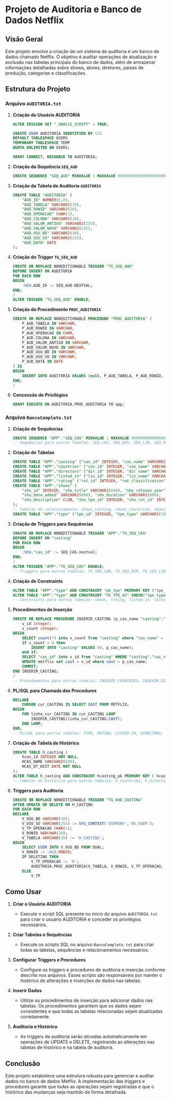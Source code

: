 # Projeto de Auditoria e Banco de Dados Netflix

## Visão Geral
Este projeto envolve a criação de um sistema de auditoria e um banco de dados chamado Netflix. O objetivo é auditar operações de atualização e exclusão nas tabelas principais do banco de dados, além de armazenar informações detalhadas sobre shows, atores, diretores, países de produção, categorias e classificações. 

## Estrutura do Projeto

### Arquivo `AUDITORIA.txt`

1. **Criação do Usuário AUDITORIA**
    ```sql
    ALTER SESSION SET "_ORACLE_SCRIPT" = TRUE;

    CREATE USER AUDITORIA IDENTIFIED BY 123
    DEFAULT TABLESPACE USERS
    TEMPORARY TABLESPACE TEMP
    QUOTA UNLIMITED ON USERS;
    
    GRANT CONNECT, RESOURCE TO AUDITORIA;
    ```

2. **Criação da Sequência `SEQ_AUD`**
    ```sql
    CREATE SEQUENCE "SEQ_AUD" MINVALUE 1 MAXVALUE 9999999999999999999999999999 INCREMENT BY 1 START WITH 1 NOCACHE NOORDER NOCYCLE NOKEEP NOSCALE GLOBAL;
    ```

3. **Criação da Tabela de Auditoria `AUDITORIA`**
    ```sql
    CREATE TABLE "AUDITORIA" (
        "AUD_ID" NUMBER(6,0), 
        "AUD_TABELA" VARCHAR2(30), 
        "AUD_ROWID" VARCHAR2(20), 
        "AUD_OPERACAO" CHAR(1), 
        "AUD_COLUNA" VARCHAR2(30), 
        "AUD_VALOR_ANTIGO" VARCHAR2(255), 
        "AUD_VALOR_NOVO" VARCHAR2(255), 
        "AUD_USU_BD" VARCHAR2(30), 
        "AUD_USU_SO" VARCHAR2(255), 
        "AUD_DATA" DATE
    );
    ```

4. **Criação do Trigger `TG_SEQ_AUD`**
    ```sql
    CREATE OR REPLACE NONEDITIONABLE TRIGGER "TG_SEQ_AUD" 
    BEFORE INSERT ON AUDITORIA
    FOR EACH ROW
    BEGIN
        :NEW.AUD_ID := SEQ_AUD.NEXTVAL;
    END;
    /
    ALTER TRIGGER "TG_SEQ_AUD" ENABLE;
    ```

5. **Criação do Procedimento `PROC_AUDITORIA`**
    ```sql
    CREATE OR REPLACE NONEDITIONABLE PROCEDURE "PROC_AUDITORIA" (
        P_AUD_TABELA IN VARCHAR,
        P_AUD_ROWID IN VARCHAR,
        P_AUD_OPERACAO IN CHAR,
        P_AUD_COLUNA IN VARCHAR,
        P_AUD_VALOR_ANTIGO IN VARCHAR,
        P_AUD_VALOR_NOVO IN VARCHAR,
        P_AUD_USU_BD IN VARCHAR, 
        P_AUD_USU_SO IN VARCHAR, 
        P_AUD_DATA IN DATE
    ) IS
    BEGIN
        INSERT INTO AUDITORIA VALUES (null, P_AUD_TABELA, P_AUD_ROWID, P_AUD_OPERACAO, P_AUD_COLUNA, P_AUD_VALOR_ANTIGO, P_AUD_VALOR_NOVO, P_AUD_USU_BD, P_AUD_USU_SO, P_AUD_DATA);
    END;
    /
    ```

6. **Concessão de Privilégios**
    ```sql
    GRANT EXECUTE ON AUDITORIA.PROC_AUDITORIA TO app;
    ```

### Arquivo `BancoCompleto.txt`

1. **Criação de Sequências**
    ```sql
    CREATE SEQUENCE "APP"."SEQ_CAS" MINVALUE 1 MAXVALUE 9999999999999999999999 INCREMENT BY 1 START WITH 1 NOCACHE NOORDER NOCYCLE NOKEEP NOSCALE GLOBAL;
    -- Sequências para outras tabelas: SEQ_COU, SEQ_DIR, SEQ_LIN, SEQ_RAT, SEQ_SHO, SEQ_TPE
    ```

2. **Criação de Tabelas**
    ```sql
    CREATE TABLE "APP"."casting" ("cas_id" INTEGER, "cas_name" VARCHAR2(600));
    CREATE TABLE "APP"."countries" ("con_id" INTEGER, "con_name" VARCHAR2(600));
    CREATE TABLE "APP"."directors" ("dir_id" INTEGER, "dir_name" VARCHAR2(600));
    CREATE TABLE "APP"."listed_in" ("lin_id" INTEGER, "lin_name" VARCHAR2(600));
    CREATE TABLE "APP"."rating" ("rat_id" INTEGER, "rat_classification" VARCHAR2(60));
    CREATE TABLE "APP"."shows" (
        "sho_id" INTEGER, "sho_title" VARCHAR2(600), "sho_release_year" INTEGER, 
        "sho_date_added" VARCHAR2(600), "sho_duration" VARCHAR2(600), 
        "sho_description" CLOB, "sho_tpe_id" INTEGER, "sho_rat_id" INTEGER
    );
    -- Tabelas de relacionamento: shows_casting, shows_countries, shows_directors, shows_listed_in
    CREATE TABLE "APP"."type" ("tpe_id" INTEGER, "tpe_type" VARCHAR2(10));
    ```

3. **Criação de Triggers para Sequências**
    ```sql
    CREATE OR REPLACE NONEDITIONABLE TRIGGER "APP"."TG_SEQ_CAS"
    BEFORE INSERT ON "casting"
    FOR EACH ROW
    BEGIN
        :NEW."cas_id" := SEQ_CAS.nextval;
    END;
    /
    ALTER TRIGGER "APP"."TG_SEQ_CAS" ENABLE;
    -- Triggers para outras tabelas: TG_SEQ_CON, TG_SEQ_DIR, TG_SEQ_LIN, TG_SEQ_RAT, TG_SEQ_SHO, TG_SEQ_TPE
    ```

4. **Criação de Constraints**
    ```sql
    ALTER TABLE "APP"."type" ADD CONSTRAINT "pk_tpe" PRIMARY KEY ("tpe_id") USING INDEX ENABLE;
    ALTER TABLE "APP"."type" ADD CONSTRAINT "CK_TPE_01" CHECK("tpe_type" IS NOT NULL) ENABLE;
    -- Constraints para outras tabelas: shows, rating, listed_in, casting, countries, directors, shows_casting, shows_countries, shows_directors, shows_listed_in
    ```

5. **Procedimentos de Inserção**
    ```sql
    CREATE OR REPLACE PROCEDURE INSERIR_CASTING (p_cas_name "casting"."cas_name"%type) IS
        v_id integer;
        v_count integer;
    BEGIN
        SELECT count(*) into v_count from "casting" where "cas_name" = p_cas_name;
        if v_count = 0 then
            INSERT INTO "casting" VALUES (0, p_cas_name);
        end if;
        SELECT "cas_id" into v_id from "casting" WHERE "casting"."cas_name" = p_cas_name;
        UPDATE metflix set cast = v_id where cast = p_cas_name;
        COMMIT;
    END INSERIR_CASTING;
    /
    -- Procedimentos para outras tabelas: INSERIR_COUNTRIES, INSERIR_DIRECTORS, INSERIR_LISTED, INSERIR_RATING, INSERIR_SHOWS, INSERIR_SHOWS_CASTING, INSERIR_SHOWS_COUNTRIES, INSERIR_SHOWS_DIRECTORS, INSERIR_SHOWS_LISTED, INSERIR_TYPES
    ```

6. **PL/SQL para Chamada das Procedures**
    ```sql
    DECLARE
        CURSOR cur_CASTING IS SELECT CAST FROM METFLIX;
    BEGIN
        FOR linha_cur_CASTING IN cur_CASTING LOOP
            INSERIR_CASTING(linha_cur_CASTING.CAST);
        END LOOP;
    END;
    -- PL/SQL para outras tabelas: TYPE, RATING, LISTED-IN, DIRECTORS, COUNTRIES, SHOWS, SHOWS_CASTING, SHOWS_COUNTRIES, SHOWS_DIRECTORS, SHOWS_LISTED_IN
    ```

7. **Criação de Tabela de Histórico**
    ```sql
    CREATE TABLE h_casting (
        hcas_id INTEGER NOT NULL,
        HCAS_NAME VARCHAR2(600),
        HCAS_DT_HIST DATE NOT NULL
    );
    ALTER TABLE h_casting ADD CONSTRAINT hcasting_pk PRIMARY KEY ( hcas_id, HCAS_DT_HIST);
    -- Tabelas de histórico para outras tabelas: h_countries, h_directors, h_listed_in, h_rating, h_shows, h_type
    ```

8. **Triggers para Auditoria**
    ```sql
    CREATE OR REPLACE NONEDITIONABLE TRIGGER "TG_AUD_CASTING" 
    AFTER UPDATE OR DELETE ON H_CASTING
    FOR EACH ROW
    DECLARE
        V_USU_BD VARCHAR(30);
        V_USU_SO VARCHAR(255) := SYS_CONTEXT('USERENV','OS_USER');
        V_TP_OPERACAO CHAR(1);
        V_ROWID VARCHAR(20);
        V_TABELA VARCHAR(30) := 'H_CASTING';
    BEGIN
        SELECT USER INTO V_USU_BD FROM DUAL;
        V_ROWID := :OLD.ROWID;
        IF DELETING THEN
            V_TP_OPERACAO := 'D';
            AUDITORIA.PROC_AUDITORIA(V_TABELA, V_ROWID, V_TP_OPERACAO, NULL, NULL, NULL, V_USU_BD, V_USU_SO, SYSDATE);
        ELSE
            V_TP

## Como Usar

1. **Criar o Usuário AUDITORIA**
    - Execute o script SQL presente no início do arquivo `AUDITORIA.txt` para criar o usuário AUDITORIA e conceder os privilégios necessários.

2. **Criar Tabelas e Sequências**
    - Execute os scripts SQL no arquivo `BancoCompleto.txt` para criar todas as tabelas, sequências e relacionamentos necessários.

3. **Configurar Triggers e Procedures**
    - Configure os triggers e procedures de auditoria e inserção conforme descrito nos arquivos. Esses scripts são responsáveis por manter o histórico de alterações e inserções de dados nas tabelas.

4. **Inserir Dados**
    - Utilize os procedimentos de inserção para adicionar dados nas tabelas. Os procedimentos garantem que os dados sejam consistentes e que todas as tabelas relacionadas sejam atualizadas corretamente.

5. **Auditoria e Histórico**
    - As triggers de auditoria serão ativadas automaticamente em operações de UPDATE e DELETE, registrando as alterações nas tabelas de histórico e na tabela de auditoria.

## Conclusão
Este projeto estabelece uma estrutura robusta para gerenciar e auditar dados no banco de dados Metflix. A implementação das triggers e procedures garante que todas as operações sejam registradas e que o histórico das mudanças seja mantido de forma detalhada.

